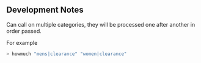 ## Development Notes
Can call on multiple categories, they will be processed one after another in order passed.

For example

```sh
> howmuch "mens|clearance" "women|clearance"
``` 